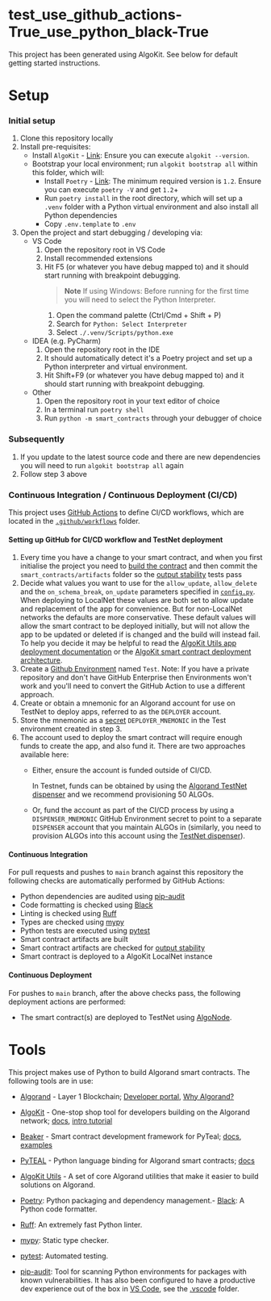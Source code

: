 # test_use_github_actions-True_use_python_black-True

This project has been generated using AlgoKit. See below for default getting started instructions.

# Setup

### Initial setup

1. Clone this repository locally
2. Install pre-requisites:
   - Install `AlgoKit` - [Link](https://github.com/algorandfoundation/algokit-cli#install): Ensure you can execute `algokit --version`.
   - Bootstrap your local environment; run `algokit bootstrap all` within this folder, which will:
     - Install `Poetry` - [Link](https://python-poetry.org/docs/#installation): The minimum required version is `1.2`. Ensure you can execute `poetry -V` and get `1.2`+
     - Run `poetry install` in the root directory, which will set up a `.venv` folder with a Python virtual environment and also install all Python dependencies
     - Copy `.env.template` to `.env`
3. Open the project and start debugging / developing via:
   - VS Code
     1. Open the repository root in VS Code
     2. Install recommended extensions
     3. Hit F5 (or whatever you have debug mapped to) and it should start running with breakpoint debugging.
        > **Note**
        > If using Windows: Before running for the first time you will need to select the Python Interpreter.
        1. Open the command palette (Ctrl/Cmd + Shift + P)
        2. Search for `Python: Select Interpreter`
        3. Select `./.venv/Scripts/python.exe`
   - IDEA (e.g. PyCharm)
     1. Open the repository root in the IDE
     2. It should automatically detect it's a Poetry project and set up a Python interpreter and virtual environment.
     3. Hit Shift+F9 (or whatever you have debug mapped to) and it should start running with breakpoint debugging.
   - Other
     1. Open the repository root in your text editor of choice
     2. In a terminal run `poetry shell`
     3. Run `python -m smart_contracts` through your debugger of choice

### Subsequently

1. If you update to the latest source code and there are new dependencies you will need to run `algokit bootstrap all` again
2. Follow step 3 above

### Continuous Integration / Continuous Deployment (CI/CD)

This project uses [GitHub Actions](https://docs.github.com/en/actions/learn-github-actions/understanding-github-actions) to define CI/CD workflows, which are located in the [`.github/workflows`](./.github/workflows) folder.

#### Setting up GitHub for CI/CD workflow and TestNet deployment

  1. Every time you have a change to your smart contract, and when you first initialise the project you need to [build the contract](#initial-setup) and then commit the `smart_contracts/artifacts` folder so the [output stability](https://github.com/algorandfoundation/algokit-cli/blob/main/docs/articles/output_stability.md) tests pass
  2. Decide what values you want to use for the `allow_update`, `allow_delete` and the `on_schema_break`, `on_update` parameters specified in [`config.py`](./smart_contracts/config.py).
     When deploying to LocalNet these values are both set to allow update and replacement of the app for convenience. But for non-LocalNet networks
     the defaults are more conservative.
     These default values will allow the smart contract to be deployed initially, but will not allow the app to be updated or deleted if is changed and the build will instead fail.
     To help you decide it may be helpful to read the [AlgoKit Utils app deployment documentation](https://github.com/algorandfoundation/algokit-utils-ts/blob/main/docs/capabilities/app-deploy.md) or the [AlgoKit smart contract deployment architecture](https://github.com/algorandfoundation/algokit-cli/blob/main/docs/architecture-decisions/2023-01-12_smart-contract-deployment.md#upgradeable-and-deletable-contracts).
  3. Create a [Github Environment](https://docs.github.com/en/actions/deployment/targeting-different-environments/using-environments-for-deployment#creating-an-environment) named `Test`.
     Note: If you have a private repository and don't have GitHub Enterprise then Environments won't work and you'll need to convert the GitHub Action to use a different approach.
  4. Create or obtain a mnemonic for an Algorand account for use on TestNet to deploy apps, referred to as the `DEPLOYER` account.
  5. Store the mnemonic as a [secret](https://docs.github.com/en/actions/deployment/targeting-different-environments/using-environments-for-deployment#environment-secrets) `DEPLOYER_MNEMONIC`
     in the Test environment created in step 3.
  6. The account used to deploy the smart contract will require enough funds to create the app, and also fund it. There are two approaches available here:
     * Either, ensure the account is funded outside of CI/CD.

       In Testnet, funds can be obtained by using the [Algorand TestNet dispenser](https://bank.testnet.algorand.network/) and we recommend provisioning 50 ALGOs.
     * Or, fund the account as part of the CI/CD process by using a `DISPENSER_MNEMONIC` GitHub Environment secret to point to a separate `DISPENSER` account that you maintain ALGOs in (similarly, you need to provision ALGOs into this account using the [TestNet dispenser](https://bank.testnet.algorand.network/)).

#### Continuous Integration

For pull requests and pushes to `main` branch against this repository the following checks are automatically performed by GitHub Actions:
 - Python dependencies are audited using [pip-audit](https://pypi.org/project/pip-audit/)
 - Code formatting is checked using [Black](https://github.com/psf/black)
 - Linting is checked using [Ruff](https://github.com/charliermarsh/ruff)
 - Types are checked using [mypy](https://mypy-lang.org/)
 - Python tests are executed using [pytest](https://docs.pytest.org/)
 - Smart contract artifacts are built
 - Smart contract artifacts are checked for [output stability](https://github.com/algorandfoundation/algokit-cli/blob/main/docs/articles/output_stability.md)
 - Smart contract is deployed to a AlgoKit LocalNet instance

#### Continuous Deployment

For pushes to `main` branch, after the above checks pass, the following deployment actions are performed:
  - The smart contract(s) are deployed to TestNet using [AlgoNode](https://algonode.io).

# Tools

This project makes use of Python to build Algorand smart contracts. The following tools are in use:

- [Algorand](https://www.algorand.com/) - Layer 1 Blockchain; [Developer portal](https://developer.algorand.org/), [Why Algorand?](https://developer.algorand.org/docs/get-started/basics/why_algorand/)
- [AlgoKit](https://github.com/algorandfoundation/algokit-cli) - One-stop shop tool for developers building on the Algorand network; [docs](https://github.com/algorandfoundation/algokit-cli/blob/main/docs/algokit.md), [intro tutorial](https://github.com/algorandfoundation/algokit-cli/blob/main/docs/tutorials/intro.md)
- [Beaker](https://github.com/algorand-devrel/beaker) - Smart contract development framework for PyTeal; [docs](https://beaker.algo.xyz), [examples](https://github.com/algorand-devrel/beaker/tree/master/examples)
- [PyTEAL](https://github.com/algorand/pyteal) - Python language binding for Algorand smart contracts; [docs](https://pyteal.readthedocs.io/en/stable/)
- [AlgoKit Utils](https://github.com/algorandfoundation/algokit-utils-py) - A set of core Algorand utilities that make it easier to build solutions on Algorand.
- [Poetry](https://python-poetry.org/): Python packaging and dependency management.- [Black](https://github.com/psf/black): A Python code formatter.
- [Ruff](https://github.com/charliermarsh/ruff): An extremely fast Python linter.

- [mypy](https://mypy-lang.org/): Static type checker.
- [pytest](https://docs.pytest.org/): Automated testing.
 - [pip-audit](https://pypi.org/project/pip-audit/): Tool for scanning Python environments for packages with known vulnerabilities.
It has also been configured to have a productive dev experience out of the box in [VS Code](https://code.visualstudio.com/), see the [.vscode](./.vscode) folder.

